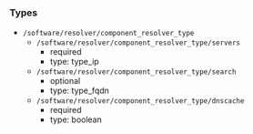 ### Types

- `/software/resolver/component_resolver_type`
    - `/software/resolver/component_resolver_type/servers`
        - required
        - type: type_ip
    - `/software/resolver/component_resolver_type/search`
        - optional
        - type: type_fqdn
    - `/software/resolver/component_resolver_type/dnscache`
        - required
        - type: boolean

